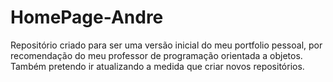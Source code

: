 # HomePage-Andre
Repositório criado para ser uma versão inicial do meu portfolio pessoal, por recomendação do meu professor de programação orientada a objetos. Também pretendo ir atualizando a medida que criar novos repositórios.
